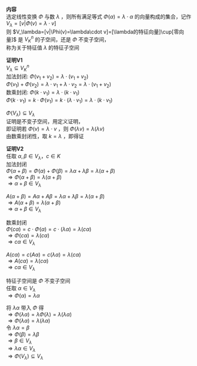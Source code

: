**内容**    
选定线性变换 $\Phi$ 与数 $\lambda$ ，则所有满足等式 $\Phi(\alpha)=\lambda\cdot\alpha$ 的向量构成的集合，记作 $V_\lambda=[v|\Phi(v)=\lambda\cdot v]$     
则 $V_\lambda=[v|\Phi(v)=\lambda\cdot v]=[\lambda的特征向量]\cup[零向量]$ 是 $V_K^n$ 的子空间，还是 $\Phi$ 不变子空间，    
称为关于特征值 $\lambda$ 的特征子空间    
    
**证明V1**    
 $V_\lambda\subseteq V_K^n$     
加法封闭:  $\Phi(v_1+v_2)=\lambda\cdot(v_1+v_2)$     
 $\Phi(v_1)+\Phi(v_2)=\lambda\cdot v_1+\lambda\cdot v_2=\lambda\cdot(v_1+v_2)$     
数乘封闭:  $\Phi(k\cdot v_1)=\lambda\cdot(k\cdot v_1)$     
 $\Phi(k\cdot v_1)=k\cdot\Phi(v_1)=k\cdot(\lambda\cdot v_1)=\lambda\cdot(k\cdot v_1)$     
    
 $\Phi(V_\lambda)\subseteq V_\lambda$     
证明是不变子空间，用定义证明，    
即证明若 $\Phi(v)=\lambda\cdot v$ ，则 $\Phi(\lambda v)=\lambda(\lambda v)$     
由数乘封闭性，取 $k=\lambda$ ，即得证    
    
**证明V2**    
任取 $\alpha,\beta\in V_\lambda，c\in K$     
加法封闭    
 $\Phi(\alpha+\beta)=\Phi(\alpha)+\Phi(\beta)=\lambda\alpha+\lambda\beta=\lambda(\alpha+\beta)$     
 $\Rightarrow \Phi(\alpha+\beta)=\lambda(\alpha+\beta)$     
 $\Rightarrow \alpha+\beta\in V_\lambda$     
    
 $A(\alpha+\beta)=A\alpha+A\beta=\lambda\alpha+\lambda\beta=\lambda(\alpha+\beta)$     
 $\Rightarrow A(\alpha+\beta)=\lambda(\alpha+\beta)$     
 $\Rightarrow \alpha+\beta\in V_\lambda$     
    
数乘封闭    
 $\Phi(c\alpha)=c\cdot\Phi(\alpha)=c\cdot(\lambda\alpha)=\lambda(c\alpha)$     
 $\Rightarrow \Phi(c\alpha)=\lambda(c\alpha)$     
 $\Rightarrow c\alpha\in V_\lambda$     
    
 $A(c\alpha)=c(A\alpha)=c(\lambda\alpha)=\lambda(c\alpha)$     
 $\Rightarrow A(c\alpha)=\lambda(c\alpha)$     
 $\Rightarrow c\alpha\in V_\lambda$     
    
特征子空间是 $\Phi$ 不变子空间    
任取 $\alpha\in V_\lambda$     
 $\Rightarrow \Phi(\alpha)=\lambda\alpha$     
    
将 $\lambda\alpha$ 带入 $\Phi$ 得    
 $\Rightarrow \Phi(\lambda\alpha)=\lambda\Phi(\lambda)=\lambda(\lambda\alpha)$     
 $\Rightarrow \Phi(\lambda\alpha)=\lambda(\lambda\alpha)$     
令 $\lambda\alpha=\beta$     
 $\Rightarrow \Phi(\beta)=\lambda\beta$     
 $\Rightarrow \beta\in V_\lambda$     
 $\Rightarrow \lambda\alpha\in V_\lambda$     
 $\Rightarrow \Phi(V_\lambda)\subseteq V_\lambda$     
